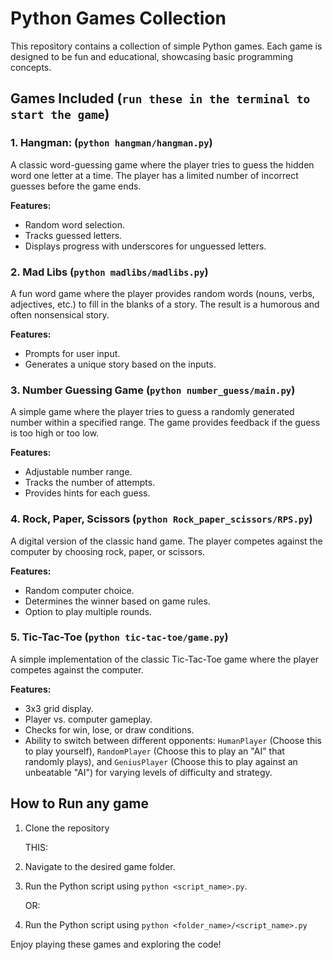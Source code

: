 # Python Games Collection

This repository contains a collection of simple Python games. Each game is designed to be fun and educational, showcasing basic programming concepts.

## Games Included (`run these in the terminal to start the game`)

### 1. Hangman: (`python hangman/hangman.py`)
A classic word-guessing game where the player tries to guess the hidden word one letter at a time. The player has a limited number of incorrect guesses before the game ends.

**Features:**
- Random word selection.
- Tracks guessed letters.
- Displays progress with underscores for unguessed letters.

### 2. Mad Libs (`python madlibs/madlibs.py`)
A fun word game where the player provides random words (nouns, verbs, adjectives, etc.) to fill in the blanks of a story. The result is a humorous and often nonsensical story.

**Features:**
- Prompts for user input.
- Generates a unique story based on the inputs.

### 3. Number Guessing Game (`python number_guess/main.py`)
A simple game where the player tries to guess a randomly generated number within a specified range. The game provides feedback if the guess is too high or too low.

**Features:**
- Adjustable number range.
- Tracks the number of attempts.
- Provides hints for each guess.

### 4. Rock, Paper, Scissors (`python Rock_paper_scissors/RPS.py`)
A digital version of the classic hand game. The player competes against the computer by choosing rock, paper, or scissors.

**Features:**
- Random computer choice.
- Determines the winner based on game rules.
- Option to play multiple rounds.

### 5. Tic-Tac-Toe (`python tic-tac-toe/game.py`)
A simple implementation of the classic Tic-Tac-Toe game where the player competes against the computer.

**Features:**
- 3x3 grid display.
- Player vs. computer gameplay.
- Checks for win, lose, or draw conditions.
- Ability to switch between different opponents: `HumanPlayer` (Choose this to play yourself), `RandomPlayer` (Choose this to play an "AI" that randomly plays), and `GeniusPlayer` (Choose this to play against an unbeatable "AI") for varying levels of difficulty and strategy.

## How to Run any game
1. Clone the repository

    THIS:

2. Navigate to the desired game folder.
3. Run the Python script using `python <script_name>.py`.

    OR:

2. Run the Python script using `python <folder_name>/<script_name>.py`

Enjoy playing these games and exploring the code!